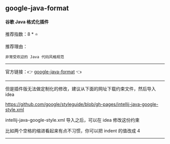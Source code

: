 ## google-java-format

#### 谷歌 Java 格式化插件

推荐指数：8 * ⭐

推荐理由：

    非常受欢迎的 Java 代码风格规范

---



官方链接：👉 [google-java-format](
https://plugins.jetbrains.com/plugin/8527-google-java-format
) 👈


---



但是插件版无法做定制化的修改，建议从下面的网址下载约束文件，然后导入 idea

https://github.com/google/styleguide/blob/gh-pages/intellij-java-google-style.xml

intellij-java-google-style.xml 导入之后，可以在 idea 修改这份约束

比如两个空格的缩进看起来有点不习惯，你可以把 indent 的值改成 4



---


















